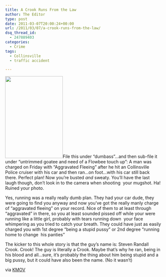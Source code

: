 ```yaml
---
title: A Crook Runs From the Law
author: The Editor
type: post
date: 2011-03-07T20:00:24+00:00
url: /2011/03/07/a-crook-runs-from-the-law/
dsq_thread_id:
  - 247889403
categories:
  - Crime
tags:
  - Collinsville
  - traffic accident

---
```

[<img class="alignright size-full wp-image-9190" title="steven_randall_crook" src="http://media.punchingkitty.com/wordpress/2011/03/steven_randall_crook.jpeg" alt="" width="186" height="264" />][1]File this under &#8220;dumbass&#8221;&#8230;and then sub-file it under &#8220;untrimmed goatee and need of a Flowbee touch up&#8221;: A man was charged on Friday with &#8220;Aggravated Fleeing&#8221; after he hit an Collinsville Police cruiser with his car and then ran&#8230;on foot&#8230;with his car still back there. Perfect plan! Now you&#8217;re busted _and_ sweaty. You&#8217;ll have the last laugh though, don&#8217;t look in to the camera when shooting  your mugshot. Ha! Ruined your photo.

Yes, running was a really really dumb plan. They had your car dude, they were going to find you anyway and now you&#8217;ve got the really manly charge of &#8220;aggravated fleeing&#8221; on your record. Nice of them to at least through &#8220;aggravated&#8221; in there, so you at least sounded pissed off while your were running like a little girl, probably with tears running down  your face whimpering as you tried to catch your breath. They could have just as easily charged you with 1st degree &#8220;being a stupid pussy&#8221; or 2nd degree &#8220;running home to change  his panties&#8221;

The kicker to this whole story is that the guy&#8217;s name is: Steven Randall Crook. Crook! The guy is literally a Crook. Maybe that&#8217;s why he ran, being in his blood and all&#8230;sure, it&#8217;s probably the thing about him being stupid and a big pussy, but it could have also been the name. (No it wasn&#8217;t)

via <a href="http://www.kmov.com/news/local/St-Louis-man-hits-Collinsville-Police-Car-flees-scene-117443284.html" target="_blank">KMOV</a>

 [1]: http://media.punchingkitty.com/wordpress/2011/03/steven_randall_crook.jpeg